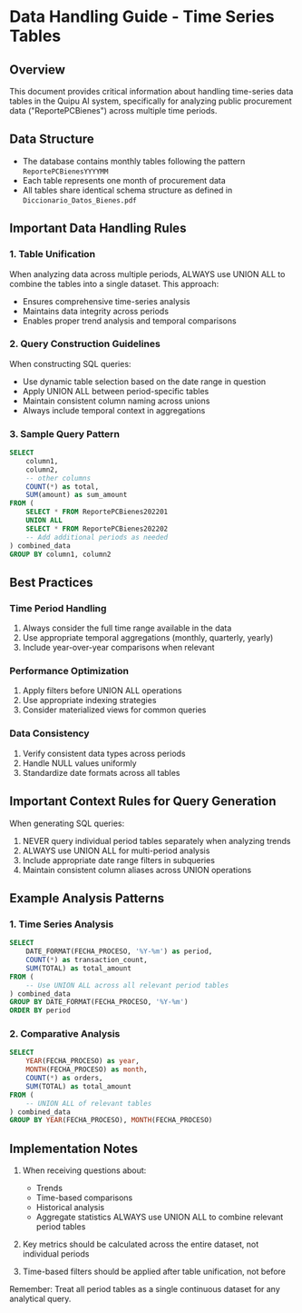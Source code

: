 # Data Handling Guide - Time Series Tables

## Overview
This document provides critical information about handling time-series data tables in the Quipu AI system, specifically for analyzing public procurement data ("ReportePCBienes") across multiple time periods.

## Data Structure
- The database contains monthly tables following the pattern `ReportePCBienesYYYYMM`
- Each table represents one month of procurement data
- All tables share identical schema structure as defined in `Diccionario_Datos_Bienes.pdf`

## Important Data Handling Rules

### 1. Table Unification
When analyzing data across multiple periods, ALWAYS use UNION ALL to combine the tables into a single dataset. This approach:
- Ensures comprehensive time-series analysis
- Maintains data integrity across periods
- Enables proper trend analysis and temporal comparisons

### 2. Query Construction Guidelines
When constructing SQL queries:
- Use dynamic table selection based on the date range in question
- Apply UNION ALL between period-specific tables
- Maintain consistent column naming across unions
- Always include temporal context in aggregations

### 3. Sample Query Pattern
```sql
SELECT 
    column1, 
    column2,
    -- other columns
    COUNT(*) as total,
    SUM(amount) as sum_amount
FROM (
    SELECT * FROM ReportePCBienes202201
    UNION ALL
    SELECT * FROM ReportePCBienes202202
    -- Add additional periods as needed
) combined_data
GROUP BY column1, column2
```

## Best Practices

### Time Period Handling
1. Always consider the full time range available in the data
2. Use appropriate temporal aggregations (monthly, quarterly, yearly)
3. Include year-over-year comparisons when relevant

### Performance Optimization
1. Apply filters before UNION ALL operations
2. Use appropriate indexing strategies
3. Consider materialized views for common queries

### Data Consistency
1. Verify consistent data types across periods
2. Handle NULL values uniformly
3. Standardize date formats across all tables

## Important Context Rules for Query Generation

When generating SQL queries:
1. NEVER query individual period tables separately when analyzing trends
2. ALWAYS use UNION ALL for multi-period analysis
3. Include appropriate date range filters in subqueries
4. Maintain consistent column aliases across UNION operations

## Example Analysis Patterns

### 1. Time Series Analysis
```sql
SELECT 
    DATE_FORMAT(FECHA_PROCESO, '%Y-%m') as period,
    COUNT(*) as transaction_count,
    SUM(TOTAL) as total_amount
FROM (
    -- Use UNION ALL across all relevant period tables
) combined_data
GROUP BY DATE_FORMAT(FECHA_PROCESO, '%Y-%m')
ORDER BY period
```

### 2. Comparative Analysis
```sql
SELECT 
    YEAR(FECHA_PROCESO) as year,
    MONTH(FECHA_PROCESO) as month,
    COUNT(*) as orders,
    SUM(TOTAL) as total_amount
FROM (
    -- UNION ALL of relevant tables
) combined_data
GROUP BY YEAR(FECHA_PROCESO), MONTH(FECHA_PROCESO)
```

## Implementation Notes

1. When receiving questions about:
   - Trends
   - Time-based comparisons
   - Historical analysis
   - Aggregate statistics
   ALWAYS use UNION ALL to combine relevant period tables

2. Key metrics should be calculated across the entire dataset, not individual periods

3. Time-based filters should be applied after table unification, not before

Remember: Treat all period tables as a single continuous dataset for any analytical query.